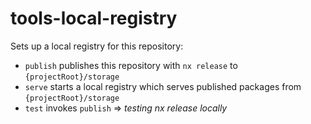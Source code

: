# tools-local-registry

Sets up a local registry for this repository:

- `publish` publishes this repository with `nx release` to `{projectRoot}/storage`
- `serve` starts a local registry which serves published packages from `{projectRoot}/storage`
- `test` invokes `publish` => _testing nx release locally_
